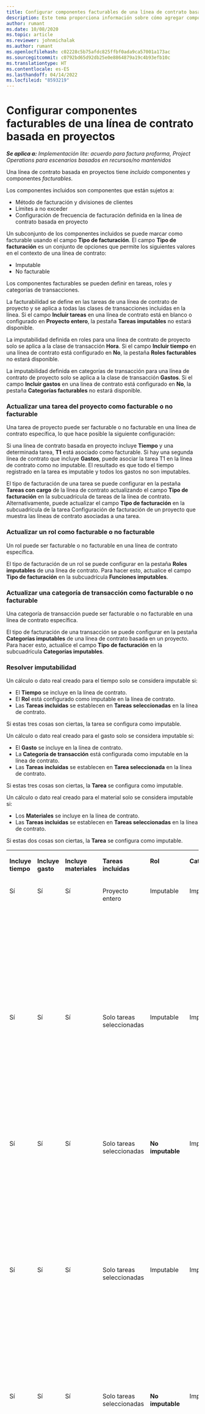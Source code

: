 ```yaml
---
title: Configurar componentes facturables de una línea de contrato basada en proyectos
description: Este tema proporciona información sobre cómo agregar componentes facturables a las líneas de contrato en Project Operations.
author: rumant
ms.date: 10/08/2020
ms.topic: article
ms.reviewer: johnmichalak
ms.author: rumant
ms.openlocfilehash: c02228c5b75afdc825ffbf0ada9ca57001a173ac
ms.sourcegitcommit: c0792bd65d92db25e0e8864879a19c4b93efb10c
ms.translationtype: HT
ms.contentlocale: es-ES
ms.lasthandoff: 04/14/2022
ms.locfileid: "8593219"
---
```

# <a name="configure-chargeable-components-of-a-project-based-contract-line"></a>Configurar componentes facturables de una línea de contrato basada en proyectos

_**Se aplica a:** Implementación lite: acuerdo para factura proforma, Project Operations para escenarios basados en recursos/no mantenidos_

Una línea de contrato basada en proyectos tiene *incluido* componentes y componentes *facturables*.

Los componentes incluidos son componentes que están sujetos a:

  - Método de facturación y divisiones de clientes
  - Límites a no exceder 
  - Configuración de frecuencia de facturación definida en la línea de contrato basada en proyecto

Un subconjunto de los componentes incluidos se puede marcar como facturable usando el campo **Tipo de facturación**. El campo **Tipo de facturación** es un conjunto de opciones que permite los siguientes valores en el contexto de una línea de contrato:

  - Imputable
  - No facturable

Los componentes facturables se pueden definir en tareas, roles y categorías de transacciones.

La facturabilidad se define en las tareas de una línea de contrato de proyecto y se aplica a todas las clases de transacciones incluidas en la línea. Si el campo **Incluir tareas** en una línea de contrato está en blanco o configurado en **Proyecto entero**, la pestaña **Tareas imputables** no estará disponible.

La imputabilidad definida en roles para una línea de contrato de proyecto solo se aplica a la clase de transacción **Hora**. Si el campo **Incluir tiempo** en una línea de contrato está configurado en **No**, la pestaña **Roles facturables** no estará disponible.

La imputabilidad definida en categorías de transacción para una línea de contrato de proyecto solo se aplica a la clase de transacción **Gastos**. Si el campo **Incluir gastos** en una línea de contrato está configurado en **No**, la pestaña **Categorías facturables** no estará disponible.

### <a name="update-a-project-task-as-chargeable-or-non-chargeable"></a>Actualizar una tarea del proyecto como facturable o no facturable

Una tarea de proyecto puede ser facturable o no facturable en una línea de contrato específica, lo que hace posible la siguiente configuración:

Si una línea de contrato basada en proyecto incluye **Tiempo** y una determinada tarea, **T1** está asociado como facturable. Si hay una segunda línea de contrato que incluye **Gastos**, puede asociar la tarea T1 en la línea de contrato como no imputable. El resultado es que todo el tiempo registrado en la tarea es imputable y todos los gastos no son imputables.

El tipo de facturación de una tarea se puede configurar en la pestaña **Tareas con cargo** de la línea de contrato actualizando el campo **Tipo de facturación** en la subcuadrícula de tareas de la línea de contrato. Alternativamente, puede actualizar el campo **Tipo de facturación** en la subcuadrícula de la tarea Configuración de facturación de un proyecto que muestra las líneas de contrato asociadas a una tarea.

### <a name="update-a-role-as-chargeable-or-non-chargeable"></a>Actualizar un rol como facturable o no facturable

Un rol puede ser facturable o no facturable en una línea de contrato específica.

El tipo de facturación de un rol se puede configurar en la pestaña **Roles imputables** de una línea de contrato. Para hacer esto, actualice el campo **Tipo de facturación** en la subcuadrícula **Funciones imputables**.

### <a name="update-a-transaction-category-as-chargeable-or-non-chargeable"></a>Actualizar una categoría de transacción como facturable o no facturable

Una categoría de transacción puede ser facturable o no facturable en una línea de contrato específica.

El tipo de facturación de una transacción se puede configurar en la pestaña **Categorías imputables** de una línea de contrato basada en un proyecto. Para hacer esto, actualice el campo **Tipo de facturación** en la subcuadrícula **Categorías imputables**.

### <a name="resolve-chargeability"></a>Resolver imputabilidad

Un cálculo o dato real creado para el tiempo solo se considera imputable si:

   - El **Tiempo** se incluye en la línea de contrato.
   - El **Rol** está configurado como imputable en la línea de contrato.
   - Las **Tareas incluidas** se establecen en **Tareas seleccionadas** en la línea de contrato.
 
 Si estas tres cosas son ciertas, la tarea se configura como imputable. 

Un cálculo o dato real creado para el gasto solo se considera imputable si:

   - El **Gasto** se incluye en la línea de contrato.
   - La **Categoría de transacción** está configurada como imputable en la línea de contrato.
   - Las **Tareas incluidas** se establecen en **Tarea seleccionada** en la línea de contrato.
  
 Si estas tres cosas son ciertas, la **Tarea** se configura como imputable. 

Un cálculo o dato real creado para el material solo se considera imputable si:

   - Los **Materiales** se incluye en la línea de contrato.
   - Las **Tareas incluidas** se establecen en **Tareas seleccionadas** en la línea de contrato.

Si estas dos cosas son ciertas, la **Tarea** se configura como imputable. 

<table border="0" cellspacing="0" cellpadding="0">
    <tbody>
        <tr>
            <td width="70" valign="top">
                <p>
                    <strong>Incluye tiempo</strong>
                </p>
            </td>
            <td width="78" valign="top">
                <p>
                    <strong>Incluye gasto</strong>
                    <strong></strong>
                </p>
            </td>
            <td width="63" valign="top">
                <p>
                    <strong>Incluye materiales</strong>
                    <strong></strong>
                </p>
            </td>
            <td width="75" valign="top">
                <p>
                    <strong>Tareas incluidas</strong>
                    <strong></strong>
                </p>
            </td>
            <td width="65" valign="top">
                <p>
                    <strong>Rol</strong>
                    <strong></strong>
                </p>
            </td>
            <td width="70" valign="top">
                <p>
                    <strong>Categoría</strong>
                    <strong></strong>
                </p>
            </td>
            <td width="65" valign="top">
                <p>
                    <strong>Tarea</strong>
                    <strong></strong>
                </p>
            </td>
            <td width="350" valign="top">
                <p>
                    <strong>Impacto de imputabilidad</strong>
                </p>
            </td>
        </tr>
        <tr>
            <td width="70" valign="top">
                <p>
Sí </p>
            </td>
            <td width="78" valign="top">
                <p>
Sí </p>
            </td>
            <td width="63" valign="top">
                <p>
Sí </p>
            </td>
            <td width="75" valign="top">
                <p>
Proyecto entero </p>
            </td>
            <td width="65" valign="top">
                <p>
Imputable </p>
            </td>
            <td width="70" valign="top">
                <p>
Imputable </p>
            </td>
            <td width="65" valign="top">
                <p>
No puede estar establecido </p>
            </td>
            <td width="350" valign="top">
                <p>
Facturación a tiempo real: <strong>Imputable</strong>
                </p>
                <p>
Tipo de facturación en gastos reales: <strong>Imputable</strong>
                </p>
                <p>
Tipo de facturación en material real: <strong>Imputable</strong>
                </p>
            </td>
        </tr>
        <tr>
            <td width="70" valign="top">
                <p>
Sí </p>
            </td>
            <td width="78" valign="top">
                <p>
Sí </p>
            </td>
            <td width="63" valign="top">
                <p>
Sí </p>
            </td>
            <td width="75" valign="top">
                <p>
Solo tareas seleccionadas </p>
            </td>
            <td width="65" valign="top">
                <p>
Imputable </p>
            </td>
            <td width="70" valign="top">
                <p>
Imputable </p>
            </td>
            <td width="65" valign="top">
                <p>
Imputable </p>
            </td>
            <td width="350" valign="top">
                <p>
Facturación a tiempo real: <strong>Imputable</strong>
                </p>
                <p>
Tipo de facturación en gastos reales: <strong>Imputable</strong>
                </p>
                <p>
Tipo de facturación en material real: <strong>Imputable</strong>
                </p>
            </td>
        </tr>
        <tr>
            <td width="70" valign="top">
                <p>
Sí </p>
            </td>
            <td width="78" valign="top">
                <p>
Sí </p>
            </td>
            <td width="63" valign="top">
                <p>
Sí </p>
            </td>
            <td width="75" valign="top">
                <p>
Solo tareas seleccionadas </p>
            </td>
            <td width="65" valign="top">
                <p>
                    <strong>No imputable</strong>
                </p>
            </td>
            <td width="70" valign="top">
                <p>
Imputable </p>
            </td>
            <td width="65" valign="top">
                <p>
Imputable </p>
            </td>
            <td width="350" valign="top">
                <p>
Facturación a tiempo real: <strong>No imputable</strong>
                </p>
                <p>
Tipo de facturación en gastos actuales: Facturable </p>
                <p>
Tipo de facturación en material real: Imputable </p>
            </td>
        </tr>
        <tr>
            <td width="70" valign="top">
                <p>
Sí </p>
            </td>
            <td width="78" valign="top">
                <p>
Sí </p>
            </td>
            <td width="63" valign="top">
                <p>
Sí </p>
            </td>
            <td width="75" valign="top">
                <p>
Solo tareas seleccionadas </p>
            </td>
            <td width="65" valign="top">
                <p>
Imputable </p>
            </td>
            <td width="70" valign="top">
                <p>
Imputable </p>
            </td>
            <td width="65" valign="top">
                <p>
                    <strong>No imputable</strong>
                </p>
            </td>
            <td width="350" valign="top">
                <p>
Facturación a tiempo real: <strong>No imputable</strong>
                </p>
                <p>
Tipo de facturación en gastos reales: <strong>No imputable</strong>
                </p>
                <p>
Tipo de facturación en material real: <strong>No imputable</strong>
                </p>
            </td>
        </tr>
        <tr>
            <td width="70" valign="top">
                <p>
Sí </p>
            </td>
            <td width="78" valign="top">
                <p>
Sí </p>
            </td>
            <td width="63" valign="top">
                <p>
Sí </p>
            </td>
            <td width="75" valign="top">
                <p>
Solo tareas seleccionadas </p>
            </td>
            <td width="65" valign="top">
                <p>
                    <strong>No imputable</strong>
                </p>
            </td>
            <td width="70" valign="top">
                <p>
Imputable </p>
            </td>
            <td width="65" valign="top">
                <p>
                    <strong>No imputable</strong>
                </p>
            </td>
            <td width="350" valign="top">
                <p>
Facturación a tiempo real: <strong>No imputable</strong>
                </p>
                <p>
Tipo de facturación en gastos reales: <strong>No imputable</strong>
                </p>
                <p>
Tipo de facturación en material real: <strong>No imputable</strong>
                </p>
            </td>
        </tr>
        <tr>
            <td width="70" valign="top">
                <p>
Sí </p>
            </td>
            <td width="78" valign="top">
                <p>
Sí </p>
            </td>
            <td width="63" valign="top">
                <p>
Sí </p>
            </td>
            <td width="75" valign="top">
                <p>
Solo tareas seleccionadas </p>
            </td>
            <td width="65" valign="top">
                <p>
                    <strong>No imputable</strong>
                </p>
            </td>
            <td width="70" valign="top">
                <p>
                    <strong>No imputable</strong>
                </p>
            </td>
            <td width="65" valign="top">
                <p>
Imputable </p>
            </td>
            <td width="350" valign="top">
                <p>
Facturación a tiempo real: <strong>No imputable</strong>
                </p>
                <p>
Tipo de facturación en gastos reales: <strong>No imputable</strong>
                </p>
                <p>
Tipo de facturación en material real: Imputable </p>
            </td>
        </tr>
        <tr>
            <td width="70" valign="top">
                <p>
                    <strong>No</strong>
                </p>
            </td>
            <td width="78" valign="top">
                <p>
Sí </p>
            </td>
            <td width="63" valign="top">
                <p>
Sí </p>
            </td>
            <td width="75" valign="top">
                <p>
Proyecto entero </p>
            </td>
            <td width="65" valign="top">
                <p>
No puede estar establecido </p>
            </td>
            <td width="70" valign="top">
                <p>
                    <strong>Imputable</strong>
                </p>
            </td>
            <td width="65" valign="top">
                <p>
No puede estar establecido </p>
            </td>
            <td width="350" valign="top">
                <p>
Facturación a tiempo real: <strong>No disponible</strong>
                </p>
                <p>
Tipo de facturación en gastos actuales: Facturable </p>
                <p>
Tipo de facturación en material real: Imputable </p>
            </td>
        </tr>
        <tr>
            <td width="70" valign="top">
                <p>
                    <strong>No</strong>
                </p>
            </td>
            <td width="78" valign="top">
                <p>
Sí </p>
            </td>
            <td width="63" valign="top">
                <p>
Sí </p>
            </td>
            <td width="75" valign="top">
                <p>
Proyecto entero </p>
            </td>
            <td width="65" valign="top">
                <p>
No puede estar establecido </p>
            </td>
            <td width="70" valign="top">
                <p>
                    <strong>No imputable</strong>
                </p>
            </td>
            <td width="65" valign="top">
                <p>
No puede estar establecido </p>
            </td>
            <td width="350" valign="top">
                <p>
Facturación a tiempo real: <strong>No disponible</strong>
                </p>
                <p>
Tipo de facturación en gastos reales: <strong>No imputable</strong>
                </p>
                <p>
Tipo de facturación en material real: Imputable </p>
            </td>
        </tr>
        <tr>
            <td width="70" valign="top">
                <p>
Sí </p>
            </td>
            <td width="78" valign="top">
                <p>
                    <strong>No</strong>
                </p>
            </td>
            <td width="63" valign="top">
                <p>
Sí </p>
            </td>
            <td width="75" valign="top">
                <p>
Proyecto entero </p>
            </td>
            <td width="65" valign="top">
                <p>
Imputable </p>
            </td>
            <td width="70" valign="top">
                <p>
No puede estar establecido </p>
            </td>
            <td width="65" valign="top">
                <p>
No puede estar establecido </p>
            </td>
            <td width="350" valign="top">
                <p>
Facturación a tiempo real: Facturable </p>
                <p>
Tipo de facturación en gastos reales: <strong>No disponible</strong>
                </p>
                <p>
Tipo de facturación en material real: Imputable </p>
            </td>
        </tr>
        <tr>
            <td width="70" valign="top">
                <p>
Sí </p>
            </td>
            <td width="78" valign="top">
                <p>
                    <strong>No</strong>
                </p>
            </td>
            <td width="63" valign="top">
                <p>
Sí </p>
            </td>
            <td width="75" valign="top">
                <p>
Proyecto entero </p>
            </td>
            <td width="65" valign="top">
                <p>
                    <strong>No imputable</strong>
                </p>
            </td>
            <td width="70" valign="top">
                <p>
No puede estar establecido </p>
            </td>
            <td width="65" valign="top">
                <p>
No puede estar establecido </p>
            </td>
            <td width="350" valign="top">
                <p>
Facturación a tiempo real: <strong>No imputable</strong>
                </p>
                <p>
Tipo de facturación en gastos reales: <strong>No disponible</strong>
                </p>
                <p>
Tipo de facturación en material real: Imputable </p>
            </td>
        </tr>
        <tr>
            <td width="70" valign="top">
                <p>
Sí </p>
            </td>
            <td width="78" valign="top">
                <p>
Sí </p>
            </td>
            <td width="63" valign="top">
                <p>
                    <strong>No</strong>
                </p>
            </td>
            <td width="75" valign="top">
                <p>
Proyecto entero </p>
            </td>
            <td width="65" valign="top">
                <p>
Imputable </p>
            </td>
            <td width="70" valign="top">
                <p>
Imputable </p>
            </td>
            <td width="65" valign="top">
                <p>
No puede estar establecido </p>
            </td>
            <td width="350" valign="top">
                <p>
Facturación a tiempo real: Facturable </p>
                <p>
Tipo de facturación en gastos actuales: Facturable </p>
                <p>
Tipo de facturación en material real: <strong>No disponible</strong>
                </p>
            </td>
        </tr>
        <tr>
            <td width="70" valign="top">
                <p>
Sí </p>
            </td>
            <td width="78" valign="top">
                <p>
Sí </p>
            </td>
            <td width="63" valign="top">
                <p>
                    <strong>No</strong>
                </p>
            </td>
            <td width="75" valign="top">
                <p>
Proyecto entero </p>
            </td>
            <td width="65" valign="top">
                <p>
                    <strong>No imputable</strong>
                </p>
            </td>
            <td width="70" valign="top">
                <p>
                    <strong>No facturable</strong>
                </p>
            </td>
            <td width="65" valign="top">
                <p>
No puede estar establecido </p>
            </td>
            <td width="350" valign="top">
                <p>
Facturación a tiempo real: <strong>No imputable</strong>
                </p>
                <p>
Tipo de facturación en gastos reales: <strong>No imputable</strong>
                </p>
                <p>
Tipo de facturación en material real: <strong>No disponible</strong>
                </p>
            </td>
        </tr>
    </tbody>
</table>





[!INCLUDE[footer-include](../../includes/footer-banner.md)]
